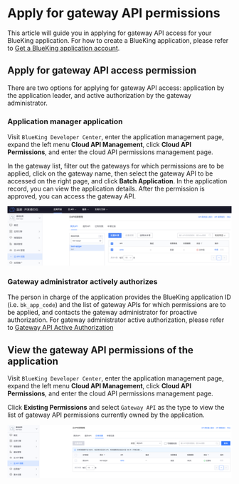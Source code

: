 # Apply for gateway API permissions

This article will guide you in applying for gateway API access for your BlueKing application. For how to create a BlueKing application, please refer to [Get a BlueKing application account](./bk-app.md).

## Apply for gateway API access permission

There are two options for applying for gateway API access: application by the application leader, and active authorization by the gateway administrator.

### Application manager application

Visit `BlueKing Developer Center`, enter the application management page, expand the left menu **Cloud API Management**, click **Cloud API Permissions**, and enter the cloud API permissions management page.

In the gateway list, filter out the gateways for which permissions are to be applied, click on the gateway name, then select the gateway API to be accessed on the right page, and click **Batch Application**.
In the application record, you can view the application details. After the permission is approved, you can access the gateway API.

![](../../assets/apigateway/use-api/apply-api-permissions.png)

### Gateway administrator actively authorizes

The person in charge of the application provides the BlueKing application ID (i.e. `bk_app_code`) and the list of gateway APIs for which permissions are to be applied, and contacts the gateway administrator for proactive authorization.
For gateway administrator active authorization, please refer to [Gateway API Active Authorization](../howto/grant-api-permissions.md)

## View the gateway API permissions of the application

Visit `BlueKing Developer Center`, enter the application management page, expand the left menu **Cloud API Management**, click **Cloud API Permissions**, and enter the cloud API permissions management page.

Click **Existing Permissions** and select `Gateway API` as the type to view the list of gateway API permissions currently owned by the application.

![](../../assets/apigateway/use-api/app-api-permissions.png)